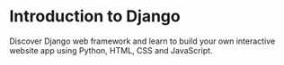 # Introduction to Django

Discover Django web framework and learn to build your own interactive website app using Python, HTML, CSS and JavaScript.